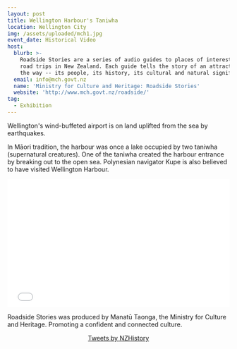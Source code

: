 ```yaml
---
layout: post
title: Wellington Harbour's Taniwha
location: Wellington City
img: /assets/uploaded/mch1.jpg
event_date: Historical Video
host:
  blurb: >-
    Roadside Stories are a series of audio guides to places of interest on major
    road trips in New Zealand. Each guide tells the story of an attraction along
    the way -- its people, its history, its cultural and natural significance.
  email: info@mch.govt.nz
  name: 'Ministry for Culture and Heritage: Roadside Stories'
  website: 'http://www.mch.govt.nz/roadside/'
tag:
  - Exhibition
---
```

Wellington's wind-buffeted airport is on land uplifted from the sea by earthquakes. 

In Māori tradition, the harbour was once a lake occupied by two taniwha (supernatural creatures). One of the taniwha created the harbour entrance by breaking out to the open sea. Polynesian navigator Kupe is also believed to have visited Wellington Harbour.

<iframe style="width: 100%; height: 30.25vw;" src="//www.youtube.com/embed/VDCQGwqwrsM" frameborder="0" allowfullscreen></iframe>

Roadside Stories was produced by Manatū Taonga, the Ministry for Culture and Heritage. Promoting a confident and connected culture.

<center><a class="twitter-timeline" data-width="600" data-height="500" data-theme="light" href="https://twitter.com/NZHistory?ref_src=twsrc%5Etfw">Tweets by NZHistory</a> <script async src="https://platform.twitter.com/widgets.js" charset="utf-8"></script></center>

